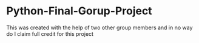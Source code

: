 # Python-Final-Gorup-Project
This was created with the help of two other group members and in no way do I claim full credit for this project
